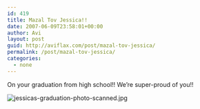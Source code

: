 ```yaml
---
id: 419
title: Mazal Tov Jessica!!
date: 2007-06-09T23:58:01+00:00
author: Avi
layout: post
guid: http://aviflax.com/post/mazal-tov-jessica/
permalink: /post/mazal-tov-jessica/
categories:
  - none
---
```

On your graduation from high school!! We&#8217;re super-proud of you!!

![jessicas-graduation-photo-scanned.jpg](http://aviflax.com/wp-content/uploads/2007/06/jessicas-graduation-photo-scanned.jpg)